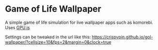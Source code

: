 # Game of Life Wallpaper

A simple game of life simulation for live wallpaper apps such as komorebi.
Uses [GPU.js](https://github.com/gpujs/gpu.js)

Settings can be tweaked in the url like this:
    https://crispypin.github.io/gol-wallpaper/?cellsize=10&fps=2&margin=0&clock=true